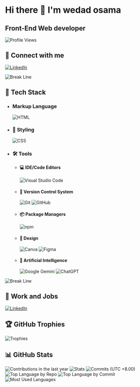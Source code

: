 # Hi there 👋 I'm wedad osama

## Front-End Web developer

![Profile Views](https://komarev.com/ghpvc/?username=wedadosama&label=Profile%20views&color=0e75b6&style=flat)

## 🤝 Connect with me

[![LinkedIn](https://img.shields.io/badge/Linkedin-%230077B5.svg?logo=linkedin&logoColor=white)](https://www.linkedin.com/in/wedad-elkammash-252418309)

![Break Line](https://user-images.githubusercontent.com/73097560/115834477-dbab4500-a447-11eb-908a-139a6edaec5c.gif)

## 🧳 Tech Stack

- ### Markup Language

  ![HTML](https://img.shields.io/badge/HTML-%23E34F26.svg?logo=html5&logoColor=white)

- ### 🎨 Styling

  ![CSS](https://img.shields.io/badge/CSS-1572B6?logo=css3&logoColor=fff)

- ### 🛠️ Tools

  - #### 💻 IDE/Code Editors

    ![Visual Studio Code](https://custom-icon-badges.demolab.com/badge/Visual%20Studio%20Code-0078d7.svg?logo=vsc&logoColor=white)

  - #### 🔖 Version Control System

    ![Git](https://img.shields.io/badge/Git-F05032?logo=git&logoColor=fff)
    ![GitHub](https://img.shields.io/badge/GitHub-%23121011.svg?logo=github&logoColor=white)

  - #### 📦 Package Managers

    ![npm](https://img.shields.io/badge/npm-CB3837?logo=npm&logoColor=fff)

  - #### 🎨 Design

    ![Canva](https://img.shields.io/badge/Canva-%2300C4CC.svg?&logo=Canva&logoColor=white)
    ![Figma](https://img.shields.io/badge/Figma-F24E1E?logo=figma&logoColor=white)

  - #### 🤖 Artificial Intelligence

    ![Google Gemini](https://img.shields.io/badge/Google%20Gemini-886FBF?logo=googlegemini&logoColor=fff)
    ![ChatGPT](https://img.shields.io/badge/ChatGPT-74aa9c?logo=openai&logoColor=white)

![Break Line](https://user-images.githubusercontent.com/73097560/115834477-dbab4500-a447-11eb-908a-139a6edaec5c.gif)

## 💼 Work and Jobs

[![LinkedIn](https://img.shields.io/badge/LinkedIn-0A66C2?logo=linkedin&logoColor=fff)](https://www.linkedin.com/in/wedad-elkammash-252418309)

## 🏆 GitHub Trophies

![Trophies](https://github-trophies.vercel.app/?username=wedadosama&theme=radical&no-frame=false&no-bg=false&margin-w=4)

## 📊 GitHub Stats

![Contributions in the last year](http://github-profile-summary-cards.vercel.app/api/cards/profile-details?username=wedadosama&theme=dark)
![Stats](http://github-profile-summary-cards.vercel.app/api/cards/stats?username=wedadosama&theme=dark&show_icons=true&hide_border=true&count_private=true)
![Commits (UTC +8.00)](http://github-profile-summary-cards.vercel.app/api/cards/productive-time?username=wedadosama&theme=dark&utcOffset=8)
![Top Language by Repo](http://github-profile-summary-cards.vercel.app/api/cards/repos-per-language?username=wedadosama&theme=dark)
![Top Language by Commit](http://github-profile-summary-cards.vercel.app/api/cards/most-commit-language?username=wedadosama&theme=dark) <br>
![Most Used Languages](https://github-readme-stats.vercel.app/api/top-langs/?username=wedadosama&theme=dark&show_icons=true&hide_border=true)
